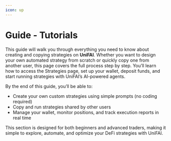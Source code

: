 ```yaml
---
icon: up
---
```


# Guide - Tutorials

This guide will walk you through everything you need to know about creating and copying strategies on **UniFAI**. Whether you want to design your own automated strategy from scratch or quickly copy one from another user, this page covers the full process step by step. You’ll learn how to access the Strategies page, set up your wallet, deposit funds, and start running strategies with UniFAI’s AI-powered agents.

By the end of this guide, you’ll be able to:

* Create your own custom strategies using simple prompts (no coding required)
* Copy and run strategies shared by other users
* Manage your wallet, monitor positions, and track execution reports in real time

This section is designed for both beginners and advanced traders, making it simple to explore, automate, and optimize your DeFi strategies with UniFAI.
